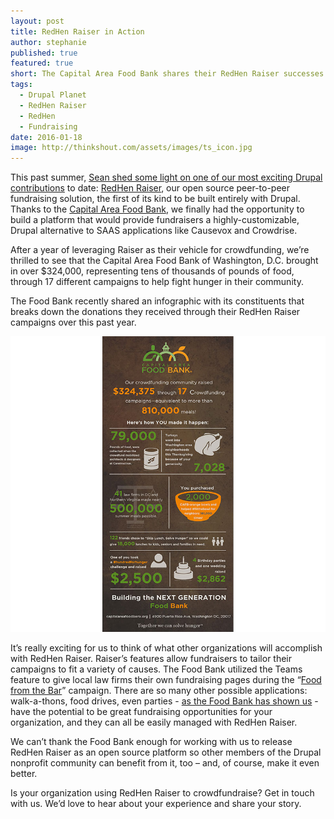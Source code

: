 ```yaml
---
layout: post
title: RedHen Raiser in Action
author: stephanie
published: true
featured: true
short: The Capital Area Food Bank shares their RedHen Raiser successes.
tags:
  - Drupal Planet
  - RedHen Raiser
  - RedHen
  - Fundraising
date: 2016-01-18
image: http://thinkshout.com/assets/images/ts_icon.jpg
---
```


This past summer, [Sean shed some light on one of our most exciting Drupal contributions](http://thinkshout.com/blog/2015/08/peer-to-peer-with-drupal/) to date: [RedHen Raiser](https://www.drupal.org/project/redhen_raiser), our open source peer-to-peer fundraising solution, the first of its kind to be built entirely with Drupal. Thanks to the [Capital Area Food Bank](https://www.capitalareafoodbank.org/), we finally had the opportunity to build a platform that would provide fundraisers a highly-customizable, Drupal alternative to SAAS applications like Causevox and Crowdrise. 

After a year of leveraging Raiser as their vehicle for crowdfunding, we’re thrilled to see that the Capital Area Food Bank of Washington, D.C. brought in over $324,000, representing tens of thousands of pounds of food, through 17 different campaigns to help fight hunger in their community. 

The Food Bank recently shared an infographic with its constituents that breaks down the donations they received through their RedHen Raiser campaigns over this past year.

![cafb_info.jpg](/assets/images/blog/cafb_info.jpg)

It’s really exciting for us to think of what other organizations will accomplish with RedHen Raiser. Raiser’s features allow fundraisers to tailor their campaigns to fit a variety of causes. The Food Bank utilized the Teams feature to give local law firms their own fundraising pages during the “[Food from the Bar](https://www.capitalareafoodbank.org/food-from-the-bar/)” campaign. There are so many other possible applications: walk-a-thons, food drives, even parties - [as the Food Bank has shown us](https://give.capitalareafoodbank.org/campaigns/party-against-hunger) - have the potential to be great fundraising opportunities for your organization, and they can all be easily managed with RedHen Raiser. 

We can’t thank the Food Bank enough for working with us to release RedHen Raiser as an open source platform so other members of the Drupal nonprofit community can benefit from it, too – and, of course, make it even better.

Is your organization using RedHen Raiser to crowdfundraise? Get in touch with us. We’d love to hear about your experience and share your story.







